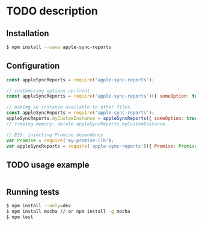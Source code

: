 # TODO description

## Installation
```sh
$ npm install --save apple-sync-reports
```

## Configuration
```js
const appleSyncReports = require('apple-sync-reports');

// customizing options up-front
const appleSyncReports = require('apple-sync-reports')({ someOption: true });

// making an instance available to other files
const appleSyncReports = require('apple-sync-reports');
appleSyncReports.myCustomInstance = appleSyncReports({ someOption: true });
// freeing memory: delete appleSyncReports.myCustomInstance

// ES5: injecting Promise dependency
var Promise = require('my-promise-lib');
var appleSyncReports = require('apple-sync-reports')({ Promise: Promise });
```

## TODO usage example
```js
```

## Running tests
```sh
$ npm install --only=dev
$ npm install mocha // or npm install -g mocha
$ npm test
```
